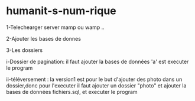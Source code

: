 # humanit-s-num-rique
1-Telechearger server mamp ou wamp ..

2-Ajouter les bases de donnes

3-Les dossiers

  i-Dossier de pagination: il faut ajouter la bases de données 'a' est executer le program
  
  ii-téléversement : la version1 est pour le but d'ajouter des photo dans un dossier,donc pour l'executer il faut ajouter un dossier "photo" et ajouter la bases de données fichiers.sql, et executer le program
  
  
